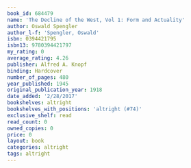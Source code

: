 ```yaml
---
book_id: 684479
name: 'The Decline of the West, Vol 1: Form and Actuality'
author: Oswald Spengler
author_l-f: 'Spengler, Oswald'
isbn: 0394421795
isbn13: 9780394421797
my_rating: 0
average_rating: 4.26
publisher: Alfred A. Knopf
binding: Hardcover
number_of_pages: 480
year_published: 1945
original_publication_year: 1918
date_added: '2/28/2017'
bookshelves: altright
bookshelves_with_positions: 'altright (#74)'
exclusive_shelf: read
read_count: 0
owned_copies: 0
price: 0
layout: book
categories: altright
tags: altright
---
```

